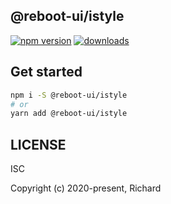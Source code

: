 ## @reboot-ui/istyle

[![npm version](https://img.shields.io/npm/v/@reboot-ui/istyle.svg)](https://www.npmjs.org/package/@reboot-ui/istyle)
[![downloads](https://img.shields.io/npm/dm/@reboot-ui/istyle.svg)](https://www.npmjs.org/package/@reboot-ui/istyle)



## Get started

```bash
npm i -S @reboot-ui/istyle
# or
yarn add @reboot-ui/istyle
```

## LICENSE

ISC

Copyright (c) 2020-present, Richard
